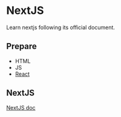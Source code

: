 # NextJS
Learn nextjs following its official document.

## Prepare
- HTML
- JS
- [React](https://github.com/WangWeiPengHappy/MyReact)



## NextJS
[NextJS doc](https://nextjs.org/learn/foundations/how-nextjs-works)
